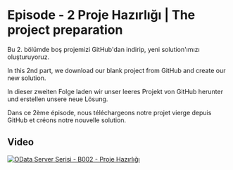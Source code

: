 # Episode - 2 Proje Hazırlığı | The project preparation

Bu 2. bölümde boş projemizi GitHub'dan indirip, yeni solution'ımızı oluşturuyoruz.

In this 2nd part, we download our blank project from GitHub and create our new solution.

In dieser zweiten Folge laden wir unser leeres Projekt von GitHub herunter und erstellen unsere neue Lösung.

Dans ce 2ème épisode, nous téléchargeons notre projet vierge depuis GitHub et créons notre nouvelle solution.

## Video  

[![OData Server Serisi - B002 - Proje Hazırlığı](https://i.ytimg.com/vi_webp/JNj54mG8rL8/maxresdefault.webp)](http://www.youtube.com/watch?v=JNj54mG8rL8)
